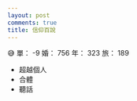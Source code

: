 ```yaml
---
layout: post
comments: true
title: 信仰百說
---
```


:sweat_smile: 單： -9 婚： 756 年： 323 旅： 189

- 超越個人
- 合體
- 聽話

